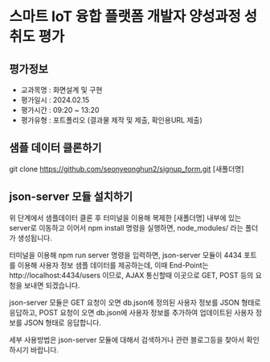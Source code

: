 # 스마트 IoT 융합 플랫폼 개발자 양성과정 성취도 평가

## 평가정보
- 교과목명 : 화면설계 및 구현
- 평가일시 : 2024.02.15
- 평가시간 : 09:20 ~ 13:20
- 평가유형 : 포트폴리오 (결과물 제작 및 제출, 확인용URL 제출)
  
## 샘플 데이터 클론하기
git clone https://github.com/seonyeonghun2/signup_form.git [새폴더명]

## json-server 모듈 설치하기
위 단계에서 샘플데이터 클론 후 터미널을 이용해 복제한 [새폴더명] 내부에 있는 server로 이동하고 이어서 npm install 명령을 실행하면, node_modules/ 라는 폴더가 생성됩니다.

터미널을 이용해 npm run server 명령을 입력하면, json-server 모듈이 4434 포트를 이용해 사용자 정보 샘플 데이터를 제공하는데, 이때 End-Point는 http://localhost:4434/users 이므로, AJAX 통신할때 이곳으로 GET, POST
등의 요청을 보내면 되겠습니다.

json-server 모듈은 GET 요청이 오면 db.json에 정의된 사용자 정보를 JSON 형태로 응답하고, POST 요청이 오면
db.json에 사용자 정보를 추가하여 업데이트된 사용자 정보를 JSON 형태로 응답합니다.

세부 사용방법은 json-server 모듈에 대해서 검색하거나 관련 블로그등을 찾아서 확인하시기 바랍니다.

